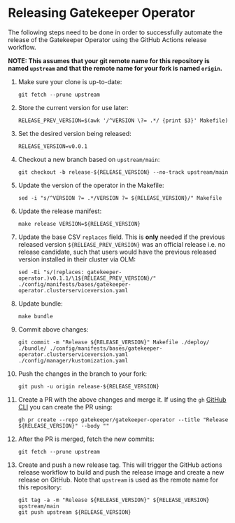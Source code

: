 # Releasing Gatekeeper Operator

The following steps need to be done in order to successfully automate the
release of the Gatekeeper Operator using the GitHub Actions release workflow.

**NOTE: This assumes that your git remote name for this repository is named
`upstream` and that the remote name for your fork is named `origin`.**

1. Make sure your clone is up-to-date:
    ```shell
    git fetch --prune upstream
    ```
1. Store the current version for use later:
    ```shell
    RELEASE_PREV_VERSION=$(awk '/^VERSION \?= .*/ {print $3}' Makefile)
    ```
1. Set the desired version being released:
    ```shell
    RELEASE_VERSION=v0.0.1
    ```
1. Checkout a new branch based on `upstream/main`:
    ```shell
    git checkout -b release-${RELEASE_VERSION} --no-track upstream/main
    ```
1. Update the version of the operator in the Makefile:
    ```shell
    sed -i "s/^VERSION ?= .*/VERSION ?= ${RELEASE_VERSION}/" Makefile
    ```
1. Update the release manifest:
    ```shell
    make release VERSION=${RELEASE_VERSION}
    ```
1. Update the base CSV `replaces` field. This is **only** needed if the
   previous released version `${RELEASE_PREV_VERSION}` was an official release
   i.e. no release candidate, such that users would have the previous released
   version installed in their cluster via OLM:
    ```shell
    sed -Ei "s/(replaces: gatekeeper-operator.)v0.1.1/\1${RELEASE_PREV_VERSION}/" ./config/manifests/bases/gatekeeper-operator.clusterserviceversion.yaml
    ```
1. Update bundle:
    ```shell
    make bundle
    ```
1. Commit above changes:
    ```shell
    git commit -m "Release ${RELEASE_VERSION}" Makefile ./deploy/ ./bundle/ ./config/manifests/bases/gatekeeper-operator.clusterserviceversion.yaml ./config/manager/kustomization.yaml
    ```
1. Push the changes in the branch to your fork:
    ```shell
    git push -u origin release-${RELEASE_VERSION}
    ```
1. Create a PR with the above changes and merge it. If using the `gh` [GitHub
   CLI](https://cli.github.com/) you can create the PR using:
   ```shell
   gh pr create --repo gatekeeper/gatekeeper-operator --title "Release ${RELEASE_VERSION}" --body ""
   ```
1. After the PR is merged, fetch the new commits:
    ```shell
    git fetch --prune upstream
    ```
1. Create and push a new release tag. This will trigger the GitHub actions
   release workflow to build and push the release image and create a new
   release on GitHub. Note that `upstream` is used as the remote name for this
   repository:
    ```shell
    git tag -a -m "Release ${RELEASE_VERSION}" ${RELEASE_VERSION} upstream/main
    git push upstream ${RELEASE_VERSION}
    ```
